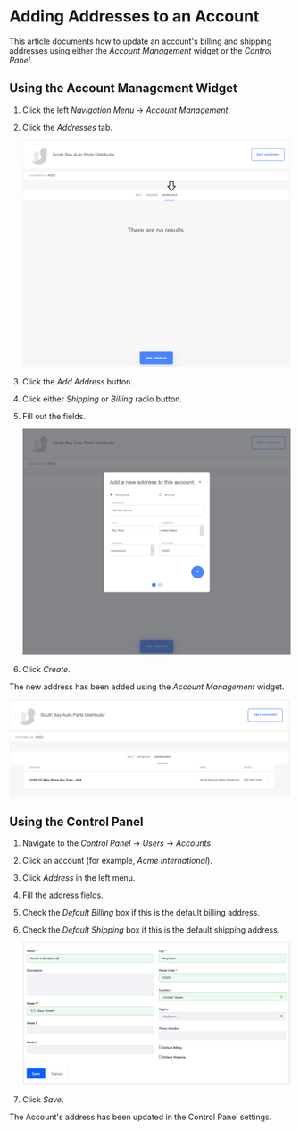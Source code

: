 # Adding Addresses to an Account

This article documents how to update an account's billing and shipping addresses using either the _Account Management_ widget or the _Control Panel_.

## Using the Account Management Widget

1. Click the left _Navigation Menu_ → _Account Management_.
1. Click the _Addresses_ tab.

    ![Viewing the Addresses Tab](./adding-addresses-to-an-account/images/01.png)

1. Click the _Add Address_ button.
1. Click either _Shipping_ or _Billing_ radio button.
1. Fill out the fields.

    ![Adding a New Shipping Address](./adding-addresses-to-an-account/images/02.png)

1. Click _Create_.

The new address has been added using the _Account Management_ widget.

![Displaying the New Address](./adding-addresses-to-an-account/images/03.png)

## Using the Control Panel

1. Navigate to the _Control Panel_ → _Users_ → _Accounts_.
1. Click an account (for example, _Acme International_).
1. Click _Address_ in the left menu.
1. Fill the address fields.
1. Check the _Default Billing_ box if this is the default billing address.
1. Check the _Default Shipping_ box if this is the default shipping address.

   ![Adding a New Address in the Control Panel](./adding-addresses-to-an-account/images/04.png)

1. Click _Save_.

The Account's address has been updated in the Control Panel settings.
